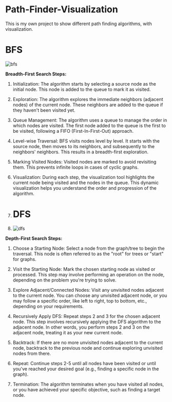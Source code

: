 # Path-Finder-Visualization

This is my own project to show different path finding algorithms, with visualization.

# BFS

![bfs](https://github.com/Roy-Ayalon/Path-Finder-Visualization/assets/90352235/6922a590-86f3-4cf1-ad71-cbfe0e0366b7)




**Breadth-First Search Steps:**
1. Initialization: The algorithm starts by selecting a source node as the initial node. This node is added to the queue to mark it as visited.

2. Exploration: The algorithm explores the immediate neighbors (adjacent nodes) of the current node. These neighbors are added to the queue if they haven't been visited yet.

3. Queue Management: The algorithm uses a queue to manage the order in which nodes are visited. The first node added to the queue is the first to be visited, following a FIFO (First-In-First-Out) approach.

4. Level-wise Traversal: BFS visits nodes level by level. It starts with the source node, then moves to its neighbors, and subsequently to the neighbors' neighbors. This results in a breadth-first exploration.

5. Marking Visited Nodes: Visited nodes are marked to avoid revisiting them. This prevents infinite loops in cases of cyclic graphs.

6. Visualization: During each step, the visualization tool highlights the current node being visited and the nodes in the queue. This dynamic visualization helps you understand the order and progression of the algorithm.

7. # DFS

8. ![dfs](https://github.com/Roy-Ayalon/Path-Finder-Visualization/assets/90352235/37d03a4a-a720-49fd-8502-66286c8cdb7c)



**Depth-First Search Steps:**

1. Choose a Starting Node: Select a node from the graph/tree to begin the traversal. This node is often referred to as the "root" for trees or "start" for graphs.

2. Visit the Starting Node: Mark the chosen starting node as visited or processed. This step may involve performing an operation on the node, depending on the problem you're trying to solve.

3. Explore Adjacent/Connected Nodes: Visit any unvisited nodes adjacent to the current node. You can choose any unvisited adjacent node, or you may follow a specific order, like left to right, top to bottom, etc., depending on your requirements.

4. Recursively Apply DFS: Repeat steps 2 and 3 for the chosen adjacent node. This step involves recursively applying the DFS algorithm to the adjacent node. In other words, you perform steps 2 and 3 on the adjacent node, treating it as your new current node.

5. Backtrack: If there are no more unvisited nodes adjacent to the current node, backtrack to the previous node and continue exploring unvisited nodes from there.

6. Repeat: Continue steps 2-5 until all nodes have been visited or until you've reached your desired goal (e.g., finding a specific node in the graph).

7. Termination: The algorithm terminates when you have visited all nodes, or you have achieved your specific objective, such as finding a target node.

